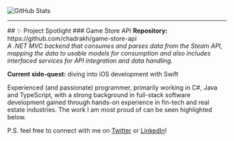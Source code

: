 ![GitHub Stats](https://github-readme-stats.vercel.app/api?username=chadrakdev&count_private=true&show_icons=true&theme=onedark&custom_title=Chadrak's&nbsp;GitHub&nbsp;Profile&bg_color=0d1117&icon_color=61DAFB&text_color=ffffff&title_color=ffffff)
<!--
Deploy personal Vercel instance to host stats (eventually) to avoid spontaneous downtime
https://github.com/anuraghazra/github-readme-stats#deploy-on-your-own-vercel-instance
-->
<hr />
## ✨ Project Spotlight
### Game Store API
<b>Repository:</b> https://github.com/chadrakh/game-store-api
<br>
<i>A .NET MVC backend that consumes and parses data from the Steam API, mapping the data to usable models for consumption and also includes interfaced services for API integration and data handling.</i>

<b>Current side-quest:</b> diving into iOS development with Swift

Experienced (and passionate) programmer, primarily working in C#, Java and TypeScript, with a strong background in full-stack software development gained through hands-on experience in fin-tech and real estate industries. The work I am most proud of can be seen highlighted below.

P.S. feel free to connect with me on [Twitter](https://twitter.com/chadrakdev)
 or [LinkedIn](https://www.linkedin.com/in/chadrakholondo/)!
